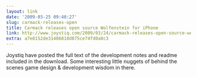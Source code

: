```yaml
---
layout: link
date: '2009-03-25 09:40:27'
slug: carmack-releases-open
title: Carmack releases open source Wolfenstein for iPhone
link: http://www.joystiq.com/2009/03/24/carmack-releases-open-source-wolfenstein-for-iphone/#doc
extra: a7e8152de31486818d875ce74fd0a8c3
---
```


Joystiq have posted the full text of the development notes and readme included in the download. Some interesting little nuggets of behind the scenes game design & development wisdom in there.